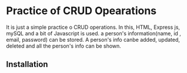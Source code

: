 # Practice of CRUD Opearations
It is just a simple practice o CRUD operations. In this, HTML, Express js, mySQL and a bit of Javascript is used. a person's information(name, id , email, password) can be stored.
A person's info canbe added, updated, deleted and all the person's info can be shown.

## Installation                                                                                
  
  
  
  
